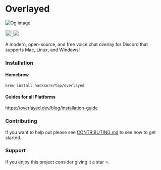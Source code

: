 # Overlayed
![Og image](https://github.com/Hacksore/overlayed/assets/996134/6cf1cfb9-42ca-4465-af63-1287c4444278)

<a href="https://discord.gg/eXmeNkVjye" target="_parent">
<img alt="Discord" height=20 src="https://img.shields.io/discord/906349283358408704?style=&logo=discord&logoColor=white&label=%20&labelColor=%237389D8&color=%237389D8" />
</a>
<a href="https://twitter.com/OverlayedDev" target="_parent">
<img alt="Twitter" height=20 src="https://img.shields.io/twitter/follow/overlayeddev.svg?style=&logo=twitter&logoColor=white&label=@OverlayedDev&labelColor=%231DA1F2&color=%231DA1F2" />
</a>

A modern, open-source, and free voice chat overlay for Discord that supports Mac, Linux, and Windows!

### Installation 
#### Homebrew
```
brew install hacksore/tap/overlayed
```
#### Guides for all Platforms
https://overlayed.dev/blog/installation-guide

### Contributing

If you want to help out please see [CONTRIBUTING.md](./CONTRIBUTING.md) to see how to get started.

### Support

If you enjoy this project consider giving it a star ⭐.
